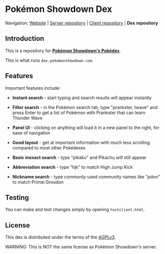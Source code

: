 Pokémon Showdown Dex
========================================================================

Navigation: [Website][1] | [Server repository][2] | [Client repository][3] | **Dex repository**

  [1]: http://pokemonshowdown.com/
  [2]: https://github.com/Zarel/Pokemon-Showdown
  [3]: https://github.com/Zarel/Pokemon-Showdown-Client

Introduction
------------------------------------------------------------------------

This is a repository for [**Pokémon Showdown's Pokédex**][4].

This is what runs `dex.pokemonshowdown.com`.

  [4]: http://dex.pokemonshowdown.com/

Features
------------------------------------------------------------------------

Important features include:

- **Instant search** - start typing and search results will appear instantly

- **Filter search** - in the Pokémon search tab, type "prankster, twave" and press Enter to get a list of Pokémon with Prankster that can learn Thunder Wave

- **Panel UI** - clicking on anything will load it in a new panel to the right, for ease of navigation

- **Good layout** - get at important information with much less scrolling compared to most other Pokédexes

- **Basic inexact search** - type "pikaku" and Pikachu will still appear

- **Abbreviation search** - type "hjk" to match High Jump Kick

- **Nickname search** - type commonly-used community names like "pdon" to match Primal Groudon

Testing
------------------------------------------------------------------------

You can make and test changes simply by opening `testclient.html`.

License
------------------------------------------------------------------------

This dex is distributed under the terms of the [AGPLv3][5].

  [5]: http://www.gnu.org/licenses/agpl-3.0.html

WARNING: This is NOT the same license as Pokémon Showdown's server.

